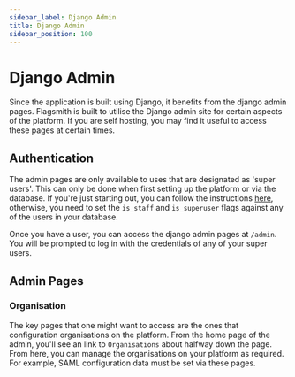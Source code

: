 ```yaml
---
sidebar_label: Django Admin
title: Django Admin
sidebar_position: 100
---
```


# Django Admin

Since the application is built using Django, it benefits from the django admin pages. Flagsmith is built to utilise the
Django admin site for certain aspects of the platform. If you are self hosting, you may find it useful to access these
pages at certain times.

## Authentication

The admin pages are only available to uses that are designated as 'super users'. This can only be done when first
setting up the platform or via the database. If you're just starting out, you can follow the instructions
[here](/deployment/hosting/locally-api#Initialising), otherwise, you need to set the `is_staff` and `is_superuser` flags
against any of the users in your database.

Once you have a user, you can access the django admin pages at `/admin`. You will be prompted to log in with the
credentials of any of your super users.

## Admin Pages

### Organisation

The key pages that one might want to access are the ones that configuration organisations on the platform. From the home
page of the admin, you'll see an link to `Organisations` about halfway down the page. From here, you can manage the
organisations on your platform as required. For example, SAML configuration data must be set via these pages.
